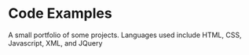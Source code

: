 # Code Examples 
A small portfolio of some projects. Languages used include HTML, CSS, Javascript, XML, and JQuery

